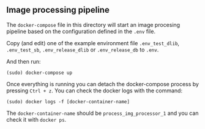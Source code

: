 ## Image processing pipeline

The `docker-compose` file in this directory will start an image procesing pipeline based on the configuration
defined in the `.env` file. 

Copy (and edit) one of the example environment file `.env_test_dlib`, `.env_test_sb`, `.env_release_dlib` or 
`.env_release_db` to `.env`.

And then run:

```(sudo) docker-compose up```

Once everything is running you can detach the docker-compose process by pressing `Ctrl + z`.
You can check the docker logs with the command:

```(sudo) docker logs -f [docker-container-name]```

The `docker-container-name` should be `process_img_processor_1` and you can check it with `docker ps`.
 
